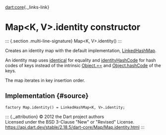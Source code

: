 [dart:core](../../dart-core/dart-core-library){._links-link}

Map\<K, V\>.identity constructor
================================

::: {.section .multi-line-signature}
Map\<K, V\>.identity()
:::

Creates an identity map with the default implementation,
[LinkedHashMap](../../dart-collection/linkedhashmap-class).

An identity map uses [identical](../identical) for equality and
[identityHashCode](../identityhashcode) for hash codes of keys instead
of the intrinsic [Object.==](../object/operator_equals) and
[Object.hashCode](../object/hashcode) of the keys.

The map iterates in key insertion order.

Implementation {#source}
--------------

``` {.language-dart data-language="dart"}
factory Map.identity() = LinkedHashMap<K, V>.identity;
```

::: {._attribution}
© 2012 the Dart project authors\
Licensed under the BSD 3-Clause \"New\" or \"Revised\" License.\
<https://api.dart.dev/stable/2.18.5/dart-core/Map/Map.identity.html>
:::
